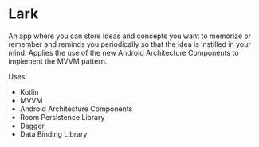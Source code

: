 # Lark
An app where you can store ideas and concepts you want to memorize or remember and reminds you periodically so that the idea is instilled in your mind. Applies the use of the new Android Architecture Components to implement the MVVM pattern.

Uses:
- Kotlin
- MVVM
- Android Architecture Components
- Room Persistence Library
- Dagger
- Data Binding Library

